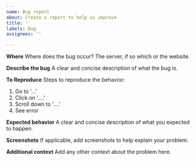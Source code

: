 ```yaml
---
name: Bug report
about: Create a report to help us improve
title: ''
labels: Bug
assignees: ''

---
```


**Where**
Where does the bug occur? The server, if so which or the website.

**Describe the bug**
A clear and concise description of what the bug is.

**To Reproduce**
Steps to reproduce the behavior:
1. Go to '...'
2. Click on '....'
3. Scroll down to '....'
4. See error

**Expected behavior**
A clear and concise description of what you expected to happen.

**Screenshots**
If applicable, add screenshots to help explain your problem.



**Additional context**
Add any other context about the problem here.

